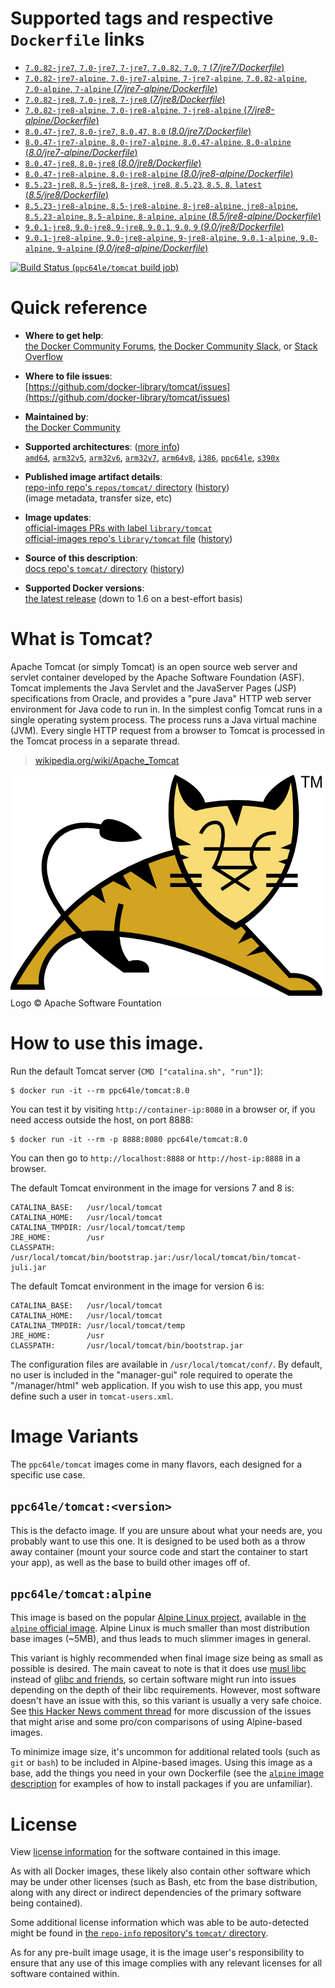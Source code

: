 <!--

********************************************************************************

WARNING:

    DO NOT EDIT "tomcat/README.md"

    IT IS AUTO-GENERATED

    (from the other files in "tomcat/" combined with a set of templates)

********************************************************************************

-->

# Supported tags and respective `Dockerfile` links

-	[`7.0.82-jre7`, `7.0-jre7`, `7-jre7`, `7.0.82`, `7.0`, `7` (*7/jre7/Dockerfile*)](https://github.com/docker-library/tomcat/blob/5802aa060091bb2b18aee4f98a83a155540b978a/7/jre7/Dockerfile)
-	[`7.0.82-jre7-alpine`, `7.0-jre7-alpine`, `7-jre7-alpine`, `7.0.82-alpine`, `7.0-alpine`, `7-alpine` (*7/jre7-alpine/Dockerfile*)](https://github.com/docker-library/tomcat/blob/5a78361a9ce7ef48979acbcabe2acd9342d0168a/7/jre7-alpine/Dockerfile)
-	[`7.0.82-jre8`, `7.0-jre8`, `7-jre8` (*7/jre8/Dockerfile*)](https://github.com/docker-library/tomcat/blob/5802aa060091bb2b18aee4f98a83a155540b978a/7/jre8/Dockerfile)
-	[`7.0.82-jre8-alpine`, `7.0-jre8-alpine`, `7-jre8-alpine` (*7/jre8-alpine/Dockerfile*)](https://github.com/docker-library/tomcat/blob/5a78361a9ce7ef48979acbcabe2acd9342d0168a/7/jre8-alpine/Dockerfile)
-	[`8.0.47-jre7`, `8.0-jre7`, `8.0.47`, `8.0` (*8.0/jre7/Dockerfile*)](https://github.com/docker-library/tomcat/blob/1b5b0791e065d9bfdfe84235faf7f77c157ff70d/8.0/jre7/Dockerfile)
-	[`8.0.47-jre7-alpine`, `8.0-jre7-alpine`, `8.0.47-alpine`, `8.0-alpine` (*8.0/jre7-alpine/Dockerfile*)](https://github.com/docker-library/tomcat/blob/5a78361a9ce7ef48979acbcabe2acd9342d0168a/8.0/jre7-alpine/Dockerfile)
-	[`8.0.47-jre8`, `8.0-jre8` (*8.0/jre8/Dockerfile*)](https://github.com/docker-library/tomcat/blob/1b5b0791e065d9bfdfe84235faf7f77c157ff70d/8.0/jre8/Dockerfile)
-	[`8.0.47-jre8-alpine`, `8.0-jre8-alpine` (*8.0/jre8-alpine/Dockerfile*)](https://github.com/docker-library/tomcat/blob/5a78361a9ce7ef48979acbcabe2acd9342d0168a/8.0/jre8-alpine/Dockerfile)
-	[`8.5.23-jre8`, `8.5-jre8`, `8-jre8`, `jre8`, `8.5.23`, `8.5`, `8`, `latest` (*8.5/jre8/Dockerfile*)](https://github.com/docker-library/tomcat/blob/68f75ec81727e398a223ed55fe50f9a3ff78d83f/8.5/jre8/Dockerfile)
-	[`8.5.23-jre8-alpine`, `8.5-jre8-alpine`, `8-jre8-alpine`, `jre8-alpine`, `8.5.23-alpine`, `8.5-alpine`, `8-alpine`, `alpine` (*8.5/jre8-alpine/Dockerfile*)](https://github.com/docker-library/tomcat/blob/5a78361a9ce7ef48979acbcabe2acd9342d0168a/8.5/jre8-alpine/Dockerfile)
-	[`9.0.1-jre8`, `9.0-jre8`, `9-jre8`, `9.0.1`, `9.0`, `9` (*9.0/jre8/Dockerfile*)](https://github.com/docker-library/tomcat/blob/4fddd4bc6c1656e34b0da3b374ca0f036b689adb/9.0/jre8/Dockerfile)
-	[`9.0.1-jre8-alpine`, `9.0-jre8-alpine`, `9-jre8-alpine`, `9.0.1-alpine`, `9.0-alpine`, `9-alpine` (*9.0/jre8-alpine/Dockerfile*)](https://github.com/docker-library/tomcat/blob/5a78361a9ce7ef48979acbcabe2acd9342d0168a/9.0/jre8-alpine/Dockerfile)

[![Build Status](https://doi-janky.infosiftr.net/job/multiarch/job/ppc64le/job/tomcat/badge/icon) (`ppc64le/tomcat` build job)](https://doi-janky.infosiftr.net/job/multiarch/job/ppc64le/job/tomcat/)

# Quick reference

-	**Where to get help**:  
	[the Docker Community Forums](https://forums.docker.com/), [the Docker Community Slack](https://blog.docker.com/2016/11/introducing-docker-community-directory-docker-community-slack/), or [Stack Overflow](https://stackoverflow.com/search?tab=newest&q=docker)

-	**Where to file issues**:  
	[https://github.com/docker-library/tomcat/issues](https://github.com/docker-library/tomcat/issues)

-	**Maintained by**:  
	[the Docker Community](https://github.com/docker-library/tomcat)

-	**Supported architectures**: ([more info](https://github.com/docker-library/official-images#architectures-other-than-amd64))  
	[`amd64`](https://hub.docker.com/r/amd64/tomcat/), [`arm32v5`](https://hub.docker.com/r/arm32v5/tomcat/), [`arm32v6`](https://hub.docker.com/r/arm32v6/tomcat/), [`arm32v7`](https://hub.docker.com/r/arm32v7/tomcat/), [`arm64v8`](https://hub.docker.com/r/arm64v8/tomcat/), [`i386`](https://hub.docker.com/r/i386/tomcat/), [`ppc64le`](https://hub.docker.com/r/ppc64le/tomcat/), [`s390x`](https://hub.docker.com/r/s390x/tomcat/)

-	**Published image artifact details**:  
	[repo-info repo's `repos/tomcat/` directory](https://github.com/docker-library/repo-info/blob/master/repos/tomcat) ([history](https://github.com/docker-library/repo-info/commits/master/repos/tomcat))  
	(image metadata, transfer size, etc)

-	**Image updates**:  
	[official-images PRs with label `library/tomcat`](https://github.com/docker-library/official-images/pulls?q=label%3Alibrary%2Ftomcat)  
	[official-images repo's `library/tomcat` file](https://github.com/docker-library/official-images/blob/master/library/tomcat) ([history](https://github.com/docker-library/official-images/commits/master/library/tomcat))

-	**Source of this description**:  
	[docs repo's `tomcat/` directory](https://github.com/docker-library/docs/tree/master/tomcat) ([history](https://github.com/docker-library/docs/commits/master/tomcat))

-	**Supported Docker versions**:  
	[the latest release](https://github.com/docker/docker-ce/releases/latest) (down to 1.6 on a best-effort basis)

# What is Tomcat?

Apache Tomcat (or simply Tomcat) is an open source web server and servlet container developed by the Apache Software Foundation (ASF). Tomcat implements the Java Servlet and the JavaServer Pages (JSP) specifications from Oracle, and provides a "pure Java" HTTP web server environment for Java code to run in. In the simplest config Tomcat runs in a single operating system process. The process runs a Java virtual machine (JVM). Every single HTTP request from a browser to Tomcat is processed in the Tomcat process in a separate thread.

> [wikipedia.org/wiki/Apache_Tomcat](https://en.wikipedia.org/wiki/Apache_Tomcat)

![logo](https://raw.githubusercontent.com/docker-library/docs/8e31eb93a02d504d0cfe1da435aa31b377fc627d/tomcat/logo.png)Logo &copy; Apache Software Fountation

# How to use this image.

Run the default Tomcat server (`CMD ["catalina.sh", "run"]`):

```console
$ docker run -it --rm ppc64le/tomcat:8.0
```

You can test it by visiting `http://container-ip:8080` in a browser or, if you need access outside the host, on port 8888:

```console
$ docker run -it --rm -p 8888:8080 ppc64le/tomcat:8.0
```

You can then go to `http://localhost:8888` or `http://host-ip:8888` in a browser.

The default Tomcat environment in the image for versions 7 and 8 is:

	CATALINA_BASE:   /usr/local/tomcat
	CATALINA_HOME:   /usr/local/tomcat
	CATALINA_TMPDIR: /usr/local/tomcat/temp
	JRE_HOME:        /usr
	CLASSPATH:       /usr/local/tomcat/bin/bootstrap.jar:/usr/local/tomcat/bin/tomcat-juli.jar

The default Tomcat environment in the image for version 6 is:

	CATALINA_BASE:   /usr/local/tomcat
	CATALINA_HOME:   /usr/local/tomcat
	CATALINA_TMPDIR: /usr/local/tomcat/temp
	JRE_HOME:        /usr
	CLASSPATH:       /usr/local/tomcat/bin/bootstrap.jar

The configuration files are available in `/usr/local/tomcat/conf/`. By default, no user is included in the "manager-gui" role required to operate the "/manager/html" web application. If you wish to use this app, you must define such a user in `tomcat-users.xml`.

# Image Variants

The `ppc64le/tomcat` images come in many flavors, each designed for a specific use case.

## `ppc64le/tomcat:<version>`

This is the defacto image. If you are unsure about what your needs are, you probably want to use this one. It is designed to be used both as a throw away container (mount your source code and start the container to start your app), as well as the base to build other images off of.

## `ppc64le/tomcat:alpine`

This image is based on the popular [Alpine Linux project](http://alpinelinux.org), available in [the `alpine` official image](https://hub.docker.com/_/alpine). Alpine Linux is much smaller than most distribution base images (~5MB), and thus leads to much slimmer images in general.

This variant is highly recommended when final image size being as small as possible is desired. The main caveat to note is that it does use [musl libc](http://www.musl-libc.org) instead of [glibc and friends](http://www.etalabs.net/compare_libcs.html), so certain software might run into issues depending on the depth of their libc requirements. However, most software doesn't have an issue with this, so this variant is usually a very safe choice. See [this Hacker News comment thread](https://news.ycombinator.com/item?id=10782897) for more discussion of the issues that might arise and some pro/con comparisons of using Alpine-based images.

To minimize image size, it's uncommon for additional related tools (such as `git` or `bash`) to be included in Alpine-based images. Using this image as a base, add the things you need in your own Dockerfile (see the [`alpine` image description](https://hub.docker.com/_/alpine/) for examples of how to install packages if you are unfamiliar).

# License

View [license information](https://www.apache.org/licenses/LICENSE-2.0) for the software contained in this image.

As with all Docker images, these likely also contain other software which may be under other licenses (such as Bash, etc from the base distribution, along with any direct or indirect dependencies of the primary software being contained).

Some additional license information which was able to be auto-detected might be found in [the `repo-info` repository's `tomcat/` directory](https://github.com/docker-library/repo-info/tree/master/repos/tomcat).

As for any pre-built image usage, it is the image user's responsibility to ensure that any use of this image complies with any relevant licenses for all software contained within.
